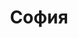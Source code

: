 ---
title: "София"
description: "Я учусь в университете, люблю по ночам кататься на машине под легкую музыку. Путешествую, отдыхаю, получаю удовольствие от жизни. Дарю свою любовь и ласку успешным мужчинам."
Price: "От 1000$"
height: "165"
weight: "52"
age: "23"
folder: sofia
mainImage: sofia.webp
bustSize: "2"
hairColor: "brunet"
visa: "japan"
images:
  - 1.webp
  - 3.webp
  - 4.webp
---